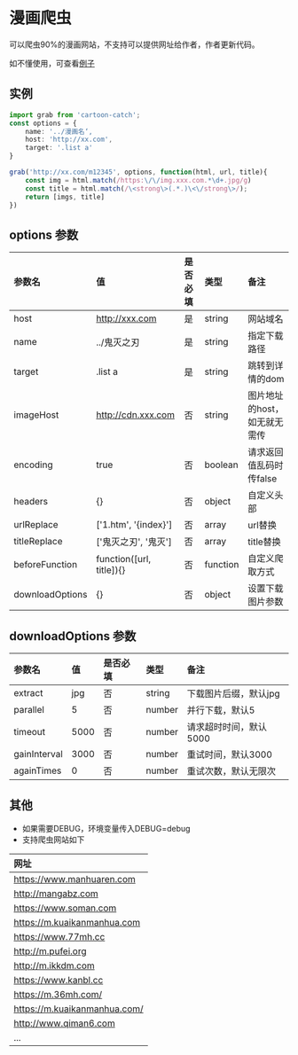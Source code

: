 # 漫画爬虫

可以爬虫90%的漫画网站，不支持可以提供网址给作者，作者更新代码。

如不懂使用，可查看[例子](https://github.com/iamtang/cartoon-catch/blob/master/example/index.js)

## 实例
```typescript
import grab from 'cartoon-catch';
const options = {
	name: '../漫画名‘,
	host: 'http://xx.com',
	target: '.list a'
}

grab('http://xx.com/m12345', options, function(html, url, title){
	const img = html.match(/https:\/\/img.xxx.com.*\d+.jpg/g)
	const title = html.match(/\<strong\>(.*.)\<\/strong\>/);
	return [imgs, title]
})
```

## options 参数
|参数名|值|是否必填|类型|备注|
|:----|:----|:----|:----|:----|
| host  | http://xxx.com | 是 | string | 网站域名 |
| name  | ../鬼灭之刃 | 是 | string | 指定下载路径 |
| target | .list a | 是 | string | 跳转到详情的dom |
| imageHost | http://cdn.xxx.com | 否 | string | 图片地址的host，如无就无需传 |
| encoding | true | 否 | boolean | 请求返回值乱码时传false |
| headers | {} | 否 | object | 自定义头部 |
| urlReplace | ['1.htm', '{index}'] | 否  | array | url替换 |
| titleReplace | ['鬼灭之刃', '鬼灭'] | 否  | array | title替换 |
| beforeFunction | function([url, title]){} | 否  | function | 自定义爬取方式 |
| downloadOptions | {} | 否 | object | 设置下载图片参数 |


## downloadOptions 参数
|参数名|值|是否必填|类型|备注|
|:----|:----|:----|:----|:----|
| extract  | jpg | 否 | string | 下载图片后缀，默认jpg |
| parallel  | 5 | 否 | number | 并行下载，默认5 |
| timeout  | 5000 | 否 | number | 请求超时时间，默认5000 |
| gainInterval  | 3000 | 否 | number | 重试时间，默认3000 |
| againTimes  | 0 | 否 | number | 重试次数，默认无限次 |


## 其他
- 如果需要DEBUG，环境变量传入DEBUG=debug
- 支持爬虫网站如下

|网址|
|:---|
|https://www.manhuaren.com|
|http://mangabz.com|
|https://www.soman.com|
|https://m.kuaikanmanhua.com|
|https://www.77mh.cc|
|http://m.pufei.org|
|http://m.ikkdm.com|
|https://www.kanbl.cc|
|https://m.36mh.com/|
|https://m.kuaikanmanhua.com/|
|http://www.qiman6.com|
|...|